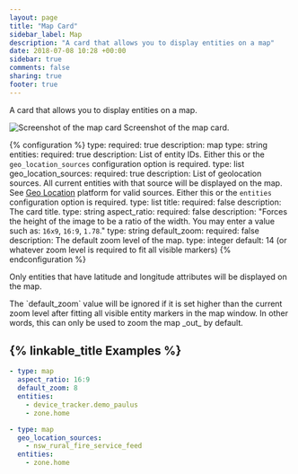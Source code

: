 ```yaml
---
layout: page
title: "Map Card"
sidebar_label: Map
description: "A card that allows you to display entities on a map"
date: 2018-07-08 10:28 +00:00
sidebar: true
comments: false
sharing: true
footer: true
---
```


A card that allows you to display entities on a map.

<p class='img'>
<img src='/images/lovelace/lovelace_map_card.png' alt='Screenshot of the map card'>
Screenshot of the map card.
</p>

{% configuration %}
type:
  required: true
  description: map
  type: string
entities:
  required: true
  description: List of entity IDs. Either this or the `geo_location_sources` configuration option is required.
  type: list
geo_location_sources:
  required: true
  description: List of geolocation sources. All current entities with that source will be displayed on the map. See [Geo Location](/components/geo_location/) platform for valid sources. Either this or the `entities` configuration option is required.
  type: list
title:
  required: false
  description: The card title.
  type: string
aspect_ratio:
  required: false
  description: "Forces the height of the image to be a ratio of the width. You may enter a value such as: `16x9`, `16:9`, `1.78`."
  type: string
default_zoom:
  required: false
  description: The default zoom level of the map.
  type: integer
  default: 14 (or whatever zoom level is required to fit all visible markers)
{% endconfiguration %}

<p class='note'>
  Only entities that have latitude and longitude attributes will be displayed on the map.
</p>

<p class="note">
  The `default_zoom` value will be ignored if it is set higher than the current zoom level
  after fitting all visible entity markers in the map window. In other words, this can only 
  be used to zoom the map _out_ by default.
</p>

## {% linkable_title Examples %}

```yaml
- type: map
  aspect_ratio: 16:9
  default_zoom: 8
  entities:
    - device_tracker.demo_paulus
    - zone.home
```

```yaml
- type: map
  geo_location_sources:
    - nsw_rural_fire_service_feed
  entities:
    - zone.home
```

